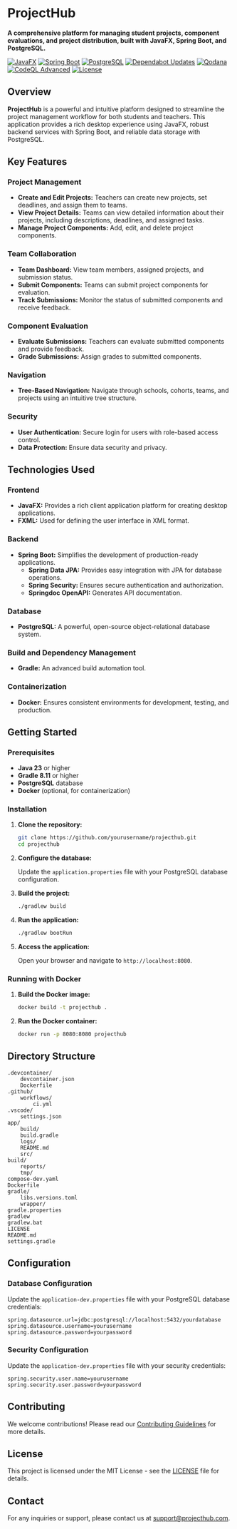 # ProjectHub

**A comprehensive platform for managing student projects, component evaluations, and project distribution, built with JavaFX, Spring Boot, and PostgreSQL.**

[![JavaFX](https://img.shields.io/badge/JavaFX-23-blue.svg)](https://openjfx.io/)
[![Spring Boot](https://img.shields.io/badge/Spring%20Boot-3.x-green.svg)](https://spring.io/projects/spring-boot)
[![PostgreSQL](https://img.shields.io/badge/PostgreSQL-17-blue.svg)](https://www.postgresql.org/)
[![Dependabot Updates](https://github.com/bilalobe/ProjectHub/actions/workflows/dependabot/dependabot-updates/badge.svg)](https://github.com/bilalobe/ProjectHub/actions/workflows/dependabot/dependabot-updates)
[![Qodana](https://github.com/bilalobe/ProjectHub/actions/workflows/qodana_code_quality.yml/badge.svg)](https://github.com/bilalobe/ProjectHub/actions/workflows/qodana_code_quality.yml)
[![CodeQL Advanced](https://github.com/bilalobe/ProjectHub/actions/workflows/codeql.yml/badge.svg)](https://github.com/bilalobe/ProjectHub/actions/workflows/codeql.yml)
[![License](https://img.shields.io/badge/License-MIT-yellow.svg)](https://opensource.org/licenses/MIT)

## Overview

**ProjectHub** is a powerful and intuitive platform designed to streamline the project management workflow for both students and teachers. This application provides a rich desktop experience using JavaFX, robust backend services with Spring Boot, and reliable data storage with PostgreSQL.

## Key Features

### Project Management

- **Create and Edit Projects:** Teachers can create new projects, set deadlines, and assign them to teams.
- **View Project Details:** Teams can view detailed information about their projects, including descriptions, deadlines, and assigned tasks.
- **Manage Project Components:** Add, edit, and delete project components.

### Team Collaboration

- **Team Dashboard:** View team members, assigned projects, and submission status.
- **Submit Components:** Teams can submit project components for evaluation.
- **Track Submissions:** Monitor the status of submitted components and receive feedback.

### Component Evaluation

- **Evaluate Submissions:** Teachers can evaluate submitted components and provide feedback.
- **Grade Submissions:** Assign grades to submitted components.

### Navigation

- **Tree-Based Navigation:** Navigate through schools, cohorts, teams, and projects using an intuitive tree structure.

### Security

- **User Authentication:** Secure login for users with role-based access control.
- **Data Protection:** Ensure data security and privacy.

## Technologies Used

### Frontend

- **JavaFX:** Provides a rich client application platform for creating desktop applications.
- **FXML:** Used for defining the user interface in XML format.

### Backend

- **Spring Boot:** Simplifies the development of production-ready applications.
    - **Spring Data JPA:** Provides easy integration with JPA for database operations.
    - **Spring Security:** Ensures secure authentication and authorization.
    - **Springdoc OpenAPI:** Generates API documentation.

### Database

- **PostgreSQL:** A powerful, open-source object-relational database system.

### Build and Dependency Management

- **Gradle:** An advanced build automation tool.

### Containerization

- **Docker:** Ensures consistent environments for development, testing, and production.

## Getting Started

### Prerequisites

- **Java 23** or higher
- **Gradle 8.11** or higher
- **PostgreSQL** database
- **Docker** (optional, for containerization)

### Installation

1. **Clone the repository:**

     ```sh
     git clone https://github.com/yourusername/projecthub.git
     cd projecthub
     ```

2. **Configure the database:**

     Update the `application.properties` file with your PostgreSQL database configuration.

3. **Build the project:**

     ```sh
     ./gradlew build
     ```

4. **Run the application:**

     ```sh
     ./gradlew bootRun
     ```

5. **Access the application:**

     Open your browser and navigate to `http://localhost:8080`.

### Running with Docker

1. **Build the Docker image:**

     ```sh
     docker build -t projecthub .
     ```

2. **Run the Docker container:**

     ```sh
     docker run -p 8080:8080 projecthub
     ```

## Directory Structure

```
.devcontainer/
    devcontainer.json
    Dockerfile
.github/
    workflows/
        ci.yml
.vscode/
    settings.json
app/
    build/
    build.gradle
    logs/
    README.md
    src/
build/
    reports/
    tmp/
compose-dev.yaml
Dockerfile
gradle/
    libs.versions.toml
    wrapper/
gradle.properties
gradlew
gradlew.bat
LICENSE
README.md
settings.gradle
```

## Configuration

### Database Configuration

Update the `application-dev.properties` file with your PostgreSQL database credentials:

```properties
spring.datasource.url=jdbc:postgresql://localhost:5432/yourdatabase
spring.datasource.username=yourusername
spring.datasource.password=yourpassword
```

### Security Configuration

Update the `application-dev.properties` file with your security credentials:

```properties
spring.security.user.name=yourusername
spring.security.user.password=yourpassword
```

## Contributing

We welcome contributions! Please read our [Contributing Guidelines](CONTRIBUTING.md) for more details.

## License

This project is licensed under the MIT License - see the [LICENSE](LICENSE) file for details.

## Contact

For any inquiries or support, please contact us at [support@projecthub.com](mailto:elkhatabibilal@gmail.com).
